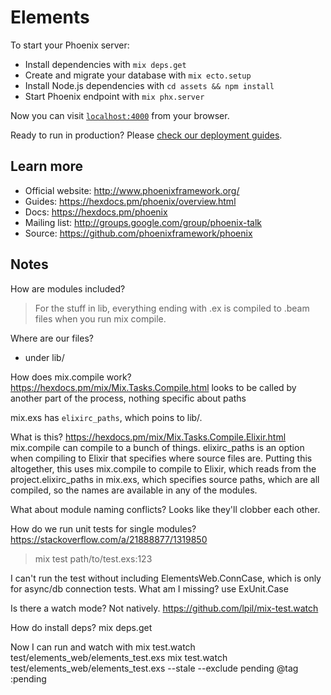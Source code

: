 # Elements

To start your Phoenix server:

  * Install dependencies with `mix deps.get`
  * Create and migrate your database with `mix ecto.setup`
  * Install Node.js dependencies with `cd assets && npm install`
  * Start Phoenix endpoint with `mix phx.server`

Now you can visit [`localhost:4000`](http://localhost:4000) from your browser.

Ready to run in production? Please [check our deployment guides](https://hexdocs.pm/phoenix/deployment.html).

## Learn more

  * Official website: http://www.phoenixframework.org/
  * Guides: https://hexdocs.pm/phoenix/overview.html
  * Docs: https://hexdocs.pm/phoenix
  * Mailing list: http://groups.google.com/group/phoenix-talk
  * Source: https://github.com/phoenixframework/phoenix

## Notes

How are modules included?
> For the stuff in lib, everything ending with .ex is compiled to .beam files
> when you run mix compile.

Where are our files?
* under lib/

How does mix.compile work?
  https://hexdocs.pm/mix/Mix.Tasks.Compile.html
  looks to be called by another part of the process, nothing specific about
  paths

  mix.exs has `elixirc_paths`, which poins to lib/.

  What is this?
    https://hexdocs.pm/mix/Mix.Tasks.Compile.Elixir.html
    mix.compile can compile to a bunch of things.  elixirc_paths is an option
    when compiling to Elixir that specifies where source files are.  Putting
    this altogether, this uses mix.compile to compile to Elixir, which reads
    from the project.elixirc_paths in mix.exs, which specifies source paths,
    which are all compiled, so the names are available in any of the modules.

What about module naming conflicts?
  Looks like they'll clobber each other.

How do we run unit tests for single modules?
  https://stackoverflow.com/a/21888877/1319850

  > mix test path/to/test.exs:123

I can't run the test without including ElementsWeb.ConnCase, which is only for
async/db connection tests.  What am I missing?
  use ExUnit.Case

Is there a watch mode?
  Not natively.  https://github.com/lpil/mix-test.watch

How do install deps?
  mix deps.get

  Now I can run and watch with
    mix test.watch test/elements_web/elements_test.exs
    mix test.watch test/elements_web/elements_test.exs --stale --exclude pending
    @tag :pending
